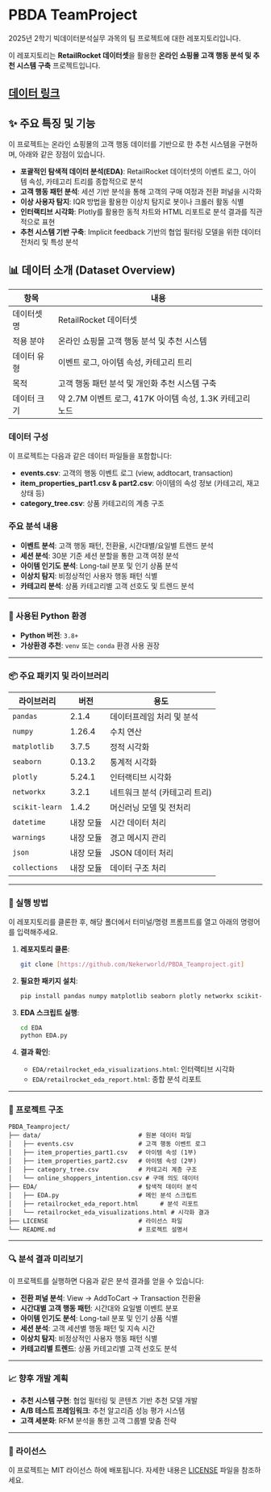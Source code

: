 # PBDA TeamProject
2025년 2학기 빅데이터분석실무 과목의 팀 프로젝트에 대한 레포지토리입니다.

이 레포지토리는 **RetailRocket 데이터셋**을 활용한 **온라인 쇼핑몰 고객 행동 분석 및 추천 시스템 구축** 프로젝트입니다.
## [데이터 링크](https://www.kaggle.com/datasets/retailrocket/ecommerce-dataset)

## ✨ 주요 특징 및 기능

이 프로젝트는 온라인 쇼핑몰의 고객 행동 데이터를 기반으로 한 추천 시스템을 구현하며, 아래와 같은 장점이 있습니다.

*   **포괄적인 탐색적 데이터 분석(EDA)**: RetailRocket 데이터셋의 이벤트 로그, 아이템 속성, 카테고리 트리를 종합적으로 분석
*   **고객 행동 패턴 분석**: 세션 기반 분석을 통해 고객의 구매 여정과 전환 퍼널을 시각화
*   **이상 사용자 탐지**: IQR 방법을 활용한 이상치 탐지로 봇이나 크롤러 활동 식별
*   **인터랙티브 시각화**: Plotly를 활용한 동적 차트와 HTML 리포트로 분석 결과를 직관적으로 표현
*   **추천 시스템 기반 구축**: Implicit feedback 기반의 협업 필터링 모델을 위한 데이터 전처리 및 특성 분석

## 📊 데이터 소개 (Dataset Overview)

| 항목     | 내용                                                    |
| ------ | ----------------------------------------------------- |
| 데이터셋 명 | RetailRocket 데이터셋                                     |
| 적용 분야  | 온라인 쇼핑몰 고객 행동 분석 및 추천 시스템                              |
| 데이터 유형 | 이벤트 로그, 아이템 속성, 카테고리 트리                                |
| 목적     | 고객 행동 패턴 분석 및 개인화 추천 시스템 구축                            |
| 데이터 크기 | 약 2.7M 이벤트 로그, 417K 아이템 속성, 1.3K 카테고리 노드                |

### 데이터 구성

이 프로젝트는 다음과 같은 데이터 파일들을 포함합니다:

* **events.csv**: 고객의 행동 이벤트 로그 (view, addtocart, transaction)
* **item_properties_part1.csv & part2.csv**: 아이템의 속성 정보 (카테고리, 재고 상태 등)
* **category_tree.csv**: 상품 카테고리의 계층 구조

### 주요 분석 내용

* **이벤트 분석**: 고객 행동 패턴, 전환율, 시간대별/요일별 트렌드 분석
* **세션 분석**: 30분 기준 세션 분할을 통한 고객 여정 분석
* **아이템 인기도 분석**: Long-tail 분포 및 인기 상품 분석
* **이상치 탐지**: 비정상적인 사용자 행동 패턴 식별
* **카테고리 분석**: 상품 카테고리별 고객 선호도 및 트렌드 분석

---

### 📌 사용된 Python 환경

* **Python 버전**: `3.8+`
* **가상환경 추천**: `venv` 또는 `conda` 환경 사용 권장

---

### 📦 주요 패키지 및 라이브러리

| 라이브러리                   | 버전             | 용도                   |
| ----------------------- | -------------- | -------------------- |
| `pandas`                | 2.1.4          | 데이터프레임 처리 및 분석      |
| `numpy`                 | 1.26.4         | 수치 연산                |
| `matplotlib`            | 3.7.5          | 정적 시각화               |
| `seaborn`               | 0.13.2         | 통계적 시각화              |
| `plotly`                | 5.24.1         | 인터랙티브 시각화           |
| `networkx`              | 3.2.1          | 네트워크 분석 (카테고리 트리)    |
| `scikit-learn`          | 1.4.2          | 머신러닝 모델 및 전처리        |
| `datetime`              | 내장 모듈          | 시간 데이터 처리             |
| `warnings`              | 내장 모듈          | 경고 메시지 관리             |
| `json`                  | 내장 모듈          | JSON 데이터 처리           |
| `collections`            | 내장 모듈          | 데이터 구조 처리             |

---

### 🚀 실행 방법

이 레포지토리를 클론한 후, 해당 폴더에서 터미널/명령 프롬프트를 열고 아래의 명령어를 입력해주세요.

1.  **레포지토리 클론**:
    ```bash
    git clone [https://github.com/Nekerworld/PBDA_Teamproject.git]
    ```

2.  **필요한 패키지 설치**:
    ```bash
    pip install pandas numpy matplotlib seaborn plotly networkx scikit-learn
    ```

3.  **EDA 스크립트 실행**:
    ```bash
    cd EDA
    python EDA.py
    ```

4.  **결과 확인**:
    - `EDA/retailrocket_eda_visualizations.html`: 인터랙티브 시각화
    - `EDA/retailrocket_eda_report.html`: 종합 분석 리포트

---

### 📁 프로젝트 구조

```
PBDA_Teamproject/
├── data/                           # 원본 데이터 파일
│   ├── events.csv                  # 고객 행동 이벤트 로그
│   ├── item_properties_part1.csv   # 아이템 속성 (1부)
│   ├── item_properties_part2.csv   # 아이템 속성 (2부)
│   ├── category_tree.csv           # 카테고리 계층 구조
│   └── online_shoppers_intention.csv # 구매 의도 데이터
├── EDA/                            # 탐색적 데이터 분석
│   ├── EDA.py                      # 메인 분석 스크립트
│   ├── retailrocket_eda_report.html      # 분석 리포트
│   └── retailrocket_eda_visualizations.html # 시각화 결과
├── LICENSE                         # 라이선스 파일
└── README.md                       # 프로젝트 설명서
```

---

### 🔍 분석 결과 미리보기

이 프로젝트를 실행하면 다음과 같은 분석 결과를 얻을 수 있습니다:

* **전환 퍼널 분석**: View → AddToCart → Transaction 전환율
* **시간대별 고객 행동 패턴**: 시간대와 요일별 이벤트 분포
* **아이템 인기도 분석**: Long-tail 분포 및 인기 상품 식별
* **세션 분석**: 고객 세션별 행동 패턴 및 지속 시간
* **이상치 탐지**: 비정상적인 사용자 행동 패턴 식별
* **카테고리별 트렌드**: 상품 카테고리별 고객 선호도 분석

---

### 📈 향후 개발 계획

* **추천 시스템 구현**: 협업 필터링 및 콘텐츠 기반 추천 모델 개발
* **A/B 테스트 프레임워크**: 추천 알고리즘 성능 평가 시스템
* **고객 세분화**: RFM 분석을 통한 고객 그룹별 맞춤 전략

---

### 📄 라이선스

이 프로젝트는 MIT 라이선스 하에 배포됩니다. 자세한 내용은 [LICENSE](LICENSE) 파일을 참조하세요.